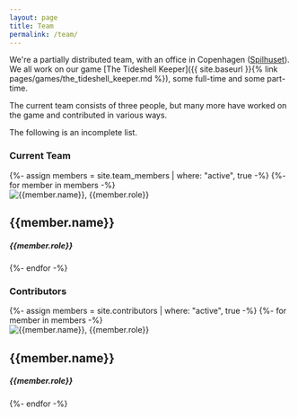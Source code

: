 ```yaml
---
layout: page
title: Team
permalink: /team/
---
```


We're a partially distributed team, with an office in Copenhagen ([Spilhuset](http://spilhuset.com)). We all work on our game [The Tideshell Keeper]({{ site.baseurl }}{% link pages/games/the_tideshell_keeper.md %}), some full-time and some part-time.

The current team consists of three people, but many more have worked on the game and contributed in various ways. 

The following is an incomplete list.

### Current Team

<div class="member-list">
  {%- assign members = site.team_members | where: "active", true -%}
  {%- for member in members  -%}
    <div class="item">
      <img src="/assets/images/team/{{member.image}}" alt="{{member.name}}, {{member.role}}"/>
      <h2>{{member.name}}</h2>
      <h5>{{member.role}}</h5>
    </div>
  {%- endfor -%}
</div>


### Contributors

<div class="member-list">
  {%- assign members = site.contributors | where: "active", true -%}
  {%- for member in members  -%}
    <div class="item">
      <img src="/assets/images/team/{{member.image}}" alt="{{member.name}}, {{member.role}}"/>
      <h2>{{member.name}}</h2>
      <h5>{{member.role}}</h5>
    </div>
  {%- endfor -%}
</div>
